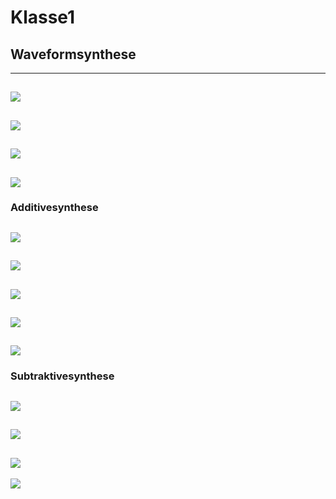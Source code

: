 # Klasse1

## Waveformsynthese
---
![](Klasse1/waveform1.png)
---
![](Klasse1/waveform2.png)
---
![](Klasse1/waveform3.png)
---
![](Klasse1/waveform4.png)
---
### Additivesynthese
![](Klasse1/additive.png)
---
![](Klasse1/additive_ampLFO.png)
---
![](Klasse1/additive_freqLFO.png)
---
![](Klasse1/additive_envelope.png)
---
![](Klasse1/envelope+.png)
---

### Subtraktivesynthese
![](Klasse1/subtractive.png)
---
![](Klasse1/subtractiveSaw.png)
---
![](Klasse1/subtractiveLFO.png)
---
![](Klasse1/subtractive_Env.png)
